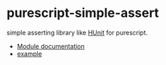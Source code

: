 purescript-simple-assert
===
simple asserting library like [HUnit](https://hackage.haskell.org/package/HUnit) for purescript.

* [Module documentation](./docs/Test/Assert/Simple.md)
* [example](examples/Main.purs)
